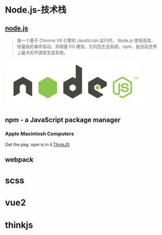# Node.js-技术栈

## <a href="https://nodejs.org" target="_blank">node.js</a>
> 是一个基于 Chrome V8 引擎的 JavaScript 运行时。 Node.js 使用高效、轻量级的事件驱动、非阻塞 I/O 模型。它的包生态系统，npm，是目前世界上最大的开源库生态系统。

![](/static/images/nodejs_logo.jpg)


## npm - a JavaScript package manager
### Apple Macintosh Computers

Get the pkg. npm is in it.[ThinkJS](http://www.thinkjs.org)

## webpack

# scss

# vue2

# thinkjs